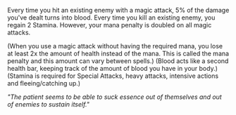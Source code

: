 Every time you hit an existing enemy with a magic attack, 5% of the damage you've dealt turns into blood. Every time you kill an existing enemy, you regain 2 Stamina. However, your mana penalty is doubled on all magic attacks.

(When you use a magic attack without having the required mana, you lose at least 2x the amount of health instead of the mana. This is called the mana penalty and this amount can vary between spells.)
(Blood acts like a second health bar, keeping track of the amount of blood you have in your body.)
(Stamina is required for Special Attacks, heavy attacks, intensive actions and fleeing/catching up.)

*"The patient seems to be able to suck essence out of themselves and out of enemies to sustain itself."*
